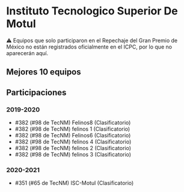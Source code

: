 # Instituto Tecnologico Superior De Motul

:warning: Equipos que solo participaron en el Repechaje del Gran Premio de México no están registrados oficialmente en el ICPC, por lo que no aparecerán aquí.

## Mejores 10 equipos


## Participaciones

### 2019-2020

- #382 (#98 de TecNM) Felinos8 (Clasificatorio)
- #382 (#98 de TecNM) felinos 1 (Clasificatorio)
- #382 (#98 de TecNM) Felinos6 (Clasificatorio)
- #382 (#98 de TecNM) felinos 4 (Clasificatorio)
- #382 (#98 de TecNM) felinos 2 (Clasificatorio)
- #382 (#98 de TecNM) felinos 3 (Clasificatorio)

### 2020-2021

- #351 (#65 de TecNM) ISC-Motul (Clasificatorio)




